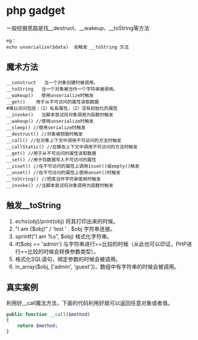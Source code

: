 # php gadget

一般挖掘思路是找__destruct、__wakeup、__toString等方法
```
eg：
echo unserialize($data)  会触发 __toString 方法
```

## 魔术方法
```
__construct   当一个对象创建时被调用，
__toString   当一个对象被当作一个字符串被调用。
__wakeup()   使用unserialize时触发
__get()    用于从不可访问的属性读取数据
#难以访问包括：（1）私有属性，（2）没有初始化的属性
__invoke()   当脚本尝试将对象调用为函数时触发
__wakeup() //使用unserialize时触发
__sleep() //使用serialize时触发
__destruct() //对象被销毁时触发
__call() //在对象上下文中调用不可访问的方法时触发
__callStatic() //在静态上下文中调用不可访问的方法时触发
__get() //用于从不可访问的属性读取数据
__set() //用于将数据写入不可访问的属性
__isset() //在不可访问的属性上调用isset()或empty()触发
__unset() //在不可访问的属性上使用unset()时触发
__toString() //把类当作字符串使用时触发
__invoke() //当脚本尝试将对象调用为函数时触发
```

## 触发__toString
1. echo($obj) / print($obj) 将其打印出来的时候。
2. "I am {$obj}" / 'test ' . $obj 字符串连接。
3. sprintf("I am %s", $obj) 格式化字符串。
4. if($obj == 'admin') 与字符串进行==比较的时候（从此也可以印证，PHP进行==比较的时候会转换参数类型）。
5. 格式化SQL语句，绑定参数的时候会被调用。
6. in_array($obj, ['admin', 'guest'])，数组中有字符串的时候会被调用。

## 真实案例
利用好__call魔法方法，下面的代码利用好就可以返回任意对象或者值。
```php
public function __call($method)
{
    return $method;
}
```



